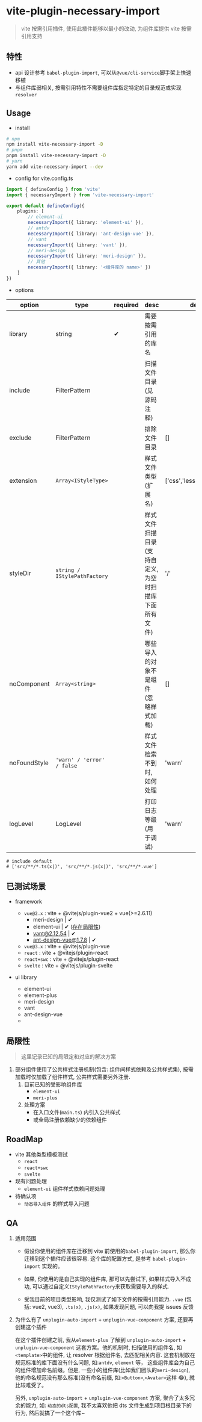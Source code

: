 # vite-plugin-necessary-import

> vite 按需引用插件, 使用此插件能够以最小的改动, 为组件库提供 vite 按需引用支持

## 特性

-   api 设计参考 `babel-plugin-import`, 可以从`@vue/cli-service`脚手架上快速移植
-   与组件库弱相关, 按需引用特性不需要组件库指定特定的目录规范或实现 `resolver`

## Usage

-   install

```bash
# npm
npm install vite-necessary-import -D
# pnpm
pnpm install vite-necessary-import -D
# yarn
yarn add vite-necessary-import --dev
```

-   config for vite.config.ts

```typescript
import { defineConfig } from 'vite'
import { necessaryImport } from 'vite-necessary-import'

export default defineConfig({
    plugins: [
        // element-ui
        necessaryImport({ library: 'element-ui' }),
        // antdv
        necessaryImport({ library: 'ant-design-vue' }),
        // vant
        necessaryImport({ library: 'vant' }),
        // meri-design
        necessaryImport({ library: 'meri-design' }),
        // 其他
        necessaryImport({ library: '<组件库的 name>' })
    ]
})
```

-   options

| option       | type                         | required | desc                                                   | default                      |
| ------------ | ---------------------------- | -------- | ------------------------------------------------------ | ---------------------------- |
| library      | string                       | ✔        | 需要按需引用的库名                                     |                              |
| include      | FilterPattern                |          | 扫描文件目录 (见源码注释)                              |                              |
| exclude      | FilterPattern                |          | 排除文件目录                                           | []                           |
| extension    | `Array<IStyleType>`          |          | 样式文件类型(扩展名)                                   | ['css','less','scss','sass'] |
| styleDir     | `string / IStylePathFactory` |          | 样式文件扫描目录(支持自定义, 为空时扫描库下面所有文件) | '/'                          |
| noComponent  | `Array<string>`              |          | 哪些导入的对象不是组件(忽略样式加载)                   | []                           |
| noFoundStyle | `'warn' / 'error' / false`   |          | 样式文件检索不到时, 如何处理                           | 'warn'                       |
| logLevel     | LogLevel                     |          | 打印日志等级(用于调试)                                 | 'warn'                       |

```
# include default
# ['src/**/*.ts(x|)', 'src/**/*.js(x|)', 'src/**/*.vue']
```

## 已测试场景

-   framework

    -   `vue@2.x` : vite + @vitejs/plugin-vue2 + vue(>=2.6.11)
        -   meri-design | ✔
        -   element-ui | ✔ ([存在局限性](#局限性))
        -   vant@2.12.54 | ✔
        -   ant-design-vue@1.7.8 | ✔
    -   `vue@3.x` : vite + @vitejs/plugin-vue
    -   `react` : vite + @vitejs/plugin-react
    -   `react+swc` : vite + @vitejs/plugin-react
    -   `svelte` : vite + @vitejs/plugin-svelte

-   ui library

    -   element-ui
    -   element-plus
    -   meri-design
    -   vant
    -   ant-design-vue
    -

## 局限性

> 这里记录已知的局限定和对应的解决方案

1. 部分组件使用了公共样式注册机制(包含: 组件间样式依赖及公共样式集), 按需加载时仅加载了组件样式, 公共样式需要另外注册.
    1. 目前已知的受影响组件库
        - `element-ui`
        - `meri-plus`
    2. 处理方案
        - 在入口文件(`main.ts`) 内引入公共样式
        - 或全局注册依赖缺少的依赖组件

## RoadMap

-   vite 其他类型模板测试
    -   `react`
    -   `react+swc`
    -   `svelte`
-   现有问题处理
    -   `element-ui` 组件样式依赖问题处理
-   待确认项
    -   `动态导入组件` 的样式导入问题

## QA

1.  适用范围

    -   假设你使用的组件库在迁移到 vite 前使用的`babel-plugin-import`, 那么你迁移到这个插件应该很容易. 这个库的配置方式, 是参考 `babel-plugin-import` 实现的。

    -   如果, 你使用的是自己实现的组件库, 那可以先尝试下, 如果样式导入不成功, 可以通过自定义`IStylePathFactory`来获取需要导入的样式.

    -   受我目前的项目类型影响, 我仅测试了如下文件的按需引用能力. `.vue` (包括: vue2, vue3), `.ts(x)`, `.js(x)`, 如果发现问题, 可以向我提 issues 反馈

2.  为什么有了 `unplugin-auto-import` + `unplugin-vue-component` 方案, 还要再创建这个插件

    在这个插件创建之前, 我从`element-plus` 了解到 `unplugin-auto-import` + `unplugin-vue-component` 这套方案。他的机制时, 扫描使用的组件名, 如`<template>`中的组件, 让 resolver 根据组件名, 去匹配相关内容. 这套机制放在规范标准的库下面没有什么问题, 如:`antdv`, `element` 等， 这些组件库会为自己的组件增加命名前缀。但是, 一些小的组件库(比如我们团队的`meri-design`), 他的命名规范没有那么标准(没有命名前缀, 如:`<Button>`,`<Avatar>`这样 😂), 就比较难受了。

    另外, `unplugin-auto-import` + `unplugin-vue-component` 方案, 聚合了太多冗余的能力, 如: `动态的dts配置`, 我不太喜欢他把 dts 文件生成到项目根目录下的行为, 然后就搞了一个这个库~

```

```
